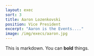 ```yaml
---
layout: exec
sort: 3
title: Aaron Lozenkovski
position: Vice President
excerpt: "Aaron is the Events...."
image: /img/execs/aaron.jpg
---
```


This is markdown. You can **bold** things.